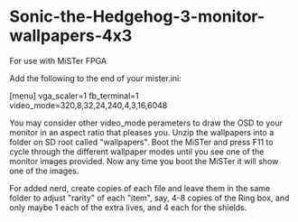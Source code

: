 # Sonic-the-Hedgehog-3-monitor-wallpapers-4x3
For use with MiSTer FPGA

Add the following to the end of your mister.ini:

[menu]
vga_scaler=1
fb_terminal=1
video_mode=320,8,32,24,240,4,3,16,6048

You may consider other video_mode perameters to draw the OSD to your monitor in an aspect ratio that pleases you. Unzip the wallpapers into a folder on SD root called "wallpapers". Boot the MiSTer and press F11 to cycle through the different wallpaper modes until you see one of the monitor images provided. Now any time you boot the MiSTer it will show one of the images.

For added nerd, create copies of each file and leave them in the same folder to adjust "rarity" of each "item", say, 4-8 copies of the Ring box, and only maybe 1 each of the extra lives, and 4 each for the shields.
